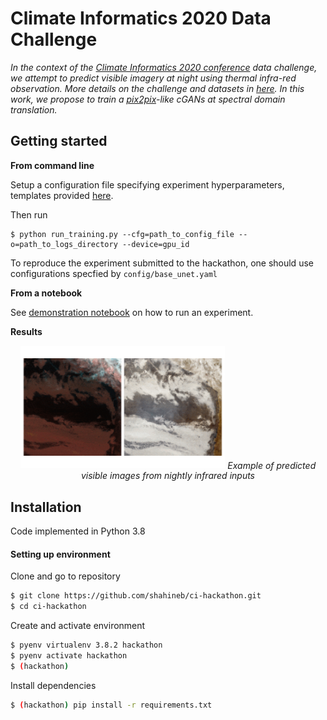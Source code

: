 # Climate Informatics 2020 Data Challenge

_In the context of the [Climate Informatics 2020 conference](https://ci2020.web.ox.ac.uk/home) data challenge, we attempt to predict visible imagery at night using thermal infra-red observation. More details on the challenge and datasets in [here](https://competitions.codalab.org/competitions/26644). In this work, we propose to train a [pix2pix](https://phillipi.github.io/pix2pix/)-like cGANs at spectral domain translation._

## Getting started

__From command line__

Setup a configuration file specifying experiment hyperparameters, templates provided [here](https://github.com/shahineb/ci-hackathon/tree/master/config).

Then run

```
$ python run_training.py --cfg=path_to_config_file --o=path_to_logs_directory --device=gpu_id
```

To reproduce the experiment submitted to the hackathon, one should use configurations specfied by `config/base_unet.yaml`

__From a notebook__

See [demonstration notebook](https://github.com/shahineb/ci-hackathon/blob/master/notebooks/demo.ipynb) on how to run an experiment.

__Results__

<p align="center">
  <img width="65%" src="docs/source/img/night_predictions.gif" />
  <em> Example of predicted visible images from nightly infrared inputs </em>
</p>


## Installation

Code implemented in Python 3.8

#### Setting up environment

Clone and go to repository
```bash
$ git clone https://github.com/shahineb/ci-hackathon.git
$ cd ci-hackathon
```

Create and activate environment
```bash
$ pyenv virtualenv 3.8.2 hackathon
$ pyenv activate hackathon
$ (hackathon)
```

Install dependencies
```bash
$ (hackathon) pip install -r requirements.txt
```
